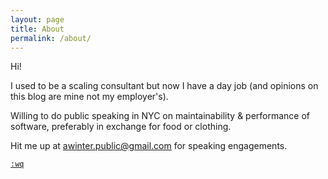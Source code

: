 ```yaml
---
layout: page
title: About
permalink: /about/
---
```


Hi!

I used to be a scaling consultant but now I have a day job (and opinions on this blog are mine not my employer's).

Willing to do public speaking in NYC on maintainability & performance of software, preferably in exchange for food or clothing.

Hit me up at awinter.public@gmail.com for speaking engagements.

[`:wq`](http://www.vim.org)
